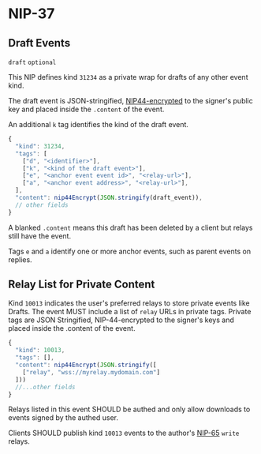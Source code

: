 NIP-37
======

Draft Events 
------------

`draft` `optional`

This NIP defines kind `31234` as a private wrap for drafts of any other event kind. 

The draft event is JSON-stringified, [NIP44-encrypted](44.md) to the signer's public key and placed inside the `.content` of the event.

An additional `k` tag identifies the kind of the draft event. 

```js
{
  "kind": 31234,
  "tags": [
    ["d", "<identifier>"],
    ["k", "<kind of the draft event>"],
    ["e", "<anchor event event id>", "<relay-url>"],
    ["a", "<anchor event address>", "<relay-url>"],
  ],
  "content": nip44Encrypt(JSON.stringify(draft_event)),
  // other fields
}
```

A blanked `.content` means this draft has been deleted by a client but relays still have the event. 

Tags `e` and `a` identify one or more anchor events, such as parent events on replies.   

## Relay List for Private Content

Kind `10013` indicates the user's preferred relays to store private events like Drafts. The event MUST include a list of `relay` URLs in private tags. Private tags are JSON Stringified, NIP-44-encrypted to the signer's keys and placed inside the .content of the event.

```js
{
  "kind": 10013,
  "tags": [],
  "content": nip44Encrypt(JSON.stringify([
    ["relay", "wss://myrelay.mydomain.com"]
  ]))
  //...other fields
}
```

Relays listed in this event SHOULD be authed and only allow downloads to events signed by the authed user.

Clients SHOULD publish kind `10013` events to the author's [NIP-65](65.md) `write` relays. 
